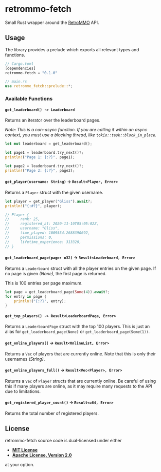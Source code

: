 # retrommo-fetch

Small Rust wrapper around the [RetroMMO](https://retro-mmo.com) API.

## Usage

The library provides a prelude which exports all relevant types and functions.

```rust
// Cargo.toml
[dependencies]
retrommo-fetch = "0.1.0"

// main.rs
use retrommo_fetch::prelude::*;
```

### Available Functions

#### `get_leaderboard() -> Leaderboard`

Returns an iterator over the leaderboard pages.

*Note: This is a non-async function. If you are calling it within an async context, you must use a blocking thread, like `tokio::task::block_in_place`.*

```rust
let mut leaderboard = get_leaderboard();

let page1 = leaderboard.try_next()?;
println!("Page 1: {:?}", page1);

let page2 = leaderboard.try_next()?;
println!("Page 2: {:?}", page2);
```

#### `get_player(username: String)` -> `Result<Player, Error>`

Returns a `Player` struct with the given username.

```rust
let player = get_player("Gliss").await?;
println!("{:#?}", player);

// Player {
//     rank: 25,
//     registered_at: 2020-11-10T05:05:02Z,
//     username: "Gliss",
//     time_played: 1009554.2688390692,
//     permissions: 0,
//     lifetime_experience: 313320,
// }
```

#### `get_leaderboard_page(page: u32)` -> `Result<Leaderboard, Error>`

Returns a `Leaderboard` struct with all the player entries on the given page. If no page is given *(None)*, the first page is returned.

This is 100 entries per page maximum.

```rust
let page = get_leaderboard_page(Some(4)).await?;
for entry in page {
    println!("{:?}", entry);
}
```

#### `get_top_players() -> Result<LeaderboardPage, Error>`

Returns a `LeaderboardPage` struct with the top 100 players. This is just an alias for `get_leaderboard_page(None)` or `get_leaderboard_page(Some(1))`.

#### `get_online_players()` -> `Result<OnlineList, Error>`

Returns a `Vec` of players that are currently online. Note that this is only their usernames *(String)*.

#### `get_online_players_full()` -> `Result<Vec<Player>, Error>`

Returns a `Vec` of `Player` structs that are currently online. Be careful of using this if many players are online, as it may require many requests to the API due to limitations.

#### `get_registered_player_count()` -> `Result<u64, Error>`

Returns the total number of registered players.

## License

retrommo-fetch source code is dual-licensed under either

- **[MIT License](/docs/LICENSE-MIT)**
- **[Apache License, Version 2.0](/docs/LICENSE-APACHE)**

at your option.
